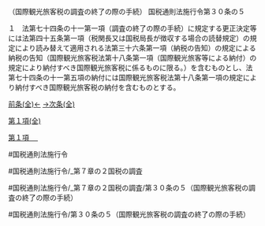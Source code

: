 （国際観光旅客税の調査の終了の際の手続）
国税通則法施行令第３０条の５

１　法第七十四条の十一第一項（調査の終了の際の手続）に規定する更正決定等には法第四十五条第一項（税関長又は国税局長が徴収する場合の読替規定）の規定により読み替えて適用される法第三十六条第一項（納税の告知）の規定による納税の告知（国際観光旅客税法第十八条第一項（国際観光旅客等による納付）の規定により納付すべき国際観光旅客税に係るものに限る。）を含むものとし、法第七十四条の十一第五項の納付には国際観光旅客税法第十八条第一項の規定により納付すべき国際観光旅客税の納付を含むものとする。

[前条(全)←](国税通則法施行＿令＿第３０条の４_.md)    [→次条(全)](国税通則法施行＿令＿第３０条の６_.md)

[第１項(全)](国税通則法施行＿令＿第３０条の５第１項_.md)  

[第１項 　 ](国税通則法施行＿令＿第３０条の５第１項.md)  

#国税通則法施行令

#国税通則法施行令/_第７章の２国税の調査

#国税通則法施行令/_第７章の２国税の調査/第３０条の５（国際観光旅客税の調査の終了の際の手続）

#国税通則法施行令/第３０条の５（国際観光旅客税の調査の終了の際の手続）

